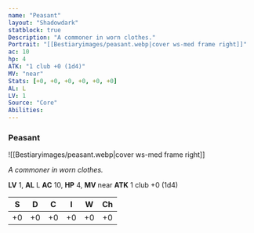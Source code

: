 ```yaml
---
name: "Peasant"
layout: "Shadowdark"
statblock: true
Description: "A commoner in worn clothes."
Portrait: "[[Bestiaryimages/peasant.webp|cover ws-med frame right]]"
ac: 10
hp: 4
ATK: "1 club +0 (1d4)"
MV: "near"
Stats: [+0, +0, +0, +0, +0, +0]
AL: L
LV: 1
Source: "Core"
Abilities:
---
```


### Peasant

![[Bestiaryimages/peasant.webp|cover ws-med frame right]]

_A commoner in worn clothes._

**LV** 1, **AL** L
**AC** 10, **HP** 4, **MV** near
**ATK** 1 club +0 (1d4)

|  S  |  D  |  C  |  I  |  W  |  Ch  |
|:---:|:---:|:---:|:---:|:---:|:----:|
| +0 | +0 | +0 | +0 | +0 | +0 |

